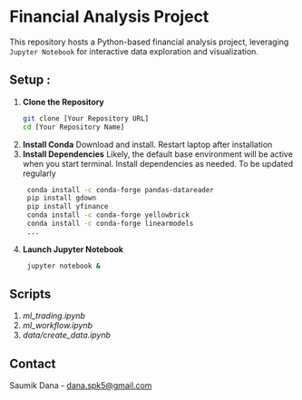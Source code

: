 # Financial Analysis Project

This repository hosts a Python-based financial analysis project, leveraging `Jupyter Notebook` for interactive data exploration and visualization.

## Setup :

1. **Clone the Repository**
   ```bash
   git clone [Your Repository URL]
   cd [Your Repository Name]
    ```
2. **Install Conda**
    Download and install. Restart laptop after installation
3. **Install Dependencies**
    Likely, the default base environment will be active when you start terminal. Install dependencies
    as needed. To be updated regularly
   ```bash
    conda install -c conda-forge pandas-datareader
    pip install gdown
    pip install yfinance
    conda install -c conda-forge yellowbrick
    conda install -c conda-forge linearmodels
    ...
    ```
4. **Launch Jupyter Notebook**
   ```bash
    jupyter notebook &
    ```

## Scripts

1. *ml_trading.ipynb*
2. *ml_workflow.ipynb*
3. *data/create_data.ipynb*

## Contact

Saumik Dana - [dana.spk5@gmail.com](mailto:dana.spk5@gmail.com)


